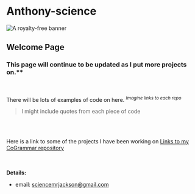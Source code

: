 # Anthony-science

![A royalty-free banner](https://static.vecteezy.com/system/resources/previews/001/759/768/non_2x/data-scientist-word-banner-vector.jpg)



## Welcome Page
### This page will continue to be updated as I put more projects on.**
<br/><br/>
There will be lots of examples of code on here. <sup> *Imagine links to each repo*</sup>

> I might include quotes from each piece of code

<br/><br/>

Here is a link to some of the projects I have been working on [Links to my CoGrammar repository](https://github.com/Anthony-science/hyperiondev-all-proj)

<br/><br/>
**Details:**
   
   - email: <sciencemrjackson@gmail.com>
